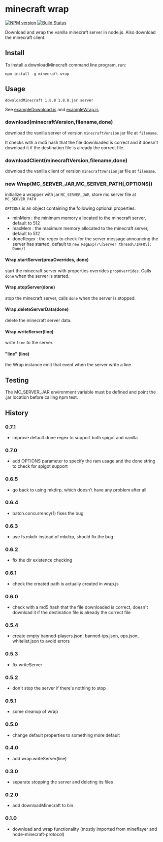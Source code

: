 # minecraft wrap

[![NPM version](https://img.shields.io/npm/v/minecraft-wrap.svg)](http://npmjs.com/package/minecraft-wrap)
[![Build Status](https://img.shields.io/circleci/project/rom1504/node-minecraft-wrap/master.svg)](https://circleci.com/gh/rom1504/node-minecraft-wrap)

Download and wrap the vanilla minecraft server in node.js. Also download the minecraft client.

## Install

To install a downloadMinecraft command line program, run:

```
npm install -g minecraft-wrap
```


## Usage

```
downloadMinecraft 1.8.8 1.8.8.jar server
```

See [exampleDownload.js](examples/exampleDownload.js) and [exampleWrap.js](examples/exampleWrap.js)

### download(minecraftVersion,filename,done)

download the vanilla server of version `minecraftVersion` jar file at `filename`.

It checks with a md5 hash that the file downloaded is correct and it
 doesn't download it if the destination file is already the correct file.
 
### downloadClient(minecraftVersion,filename,done)
 
download the vanilla client of version `minecraftVersion` jar file at `filename`.

### new Wrap(MC_SERVER_JAR,MC_SERVER_PATH[,OPTIONS])

initialize a wrapper with jar `MC_SERVER_JAR`, store mc server file at `MC_SERVER_PATH`

`OPTIONS` is an object containing the following optional properties:

* minMem : the minimum memory allocated to the minecraft server, default to 512
* maxMem : the maximum memory allocated to the minecraft server, default to 512
* doneRegex : the regex to check for the server message announcing the server has started, default to `new RegExp(/\[Server thread\/INFO\]: Done/)`

#### Wrap.startServer(propOverrides, done)

start the minecraft server with properties overrides `propOverrides`. Calls `done` when the server is started.

#### Wrap.stopServer(done)

stop the minecraft server, calls `done` when the server is stopped.

#### Wrap.deleteServerData(done)

delete the minecraft server data.

#### Wrap.writeServer(line)

write `line` to the server.

#### "line" (line)

the Wrap instance emit that event when the server write a line

## Testing

The MC_SERVER_JAR environment variable must be defined and point the .jar location before calling npm test.

## History

### 0.7.1

* improve default done regex to support both spigot and vanilla

### 0.7.0

* add OPTIONS parameter to specify the ram usage and the done string to check for spigot support

### 0.6.5

* go back to using mkdirp, which doesn't have any problem after all

### 0.6.4

* batch.concurrency(1) fixes the bug

### 0.6.3

* use fs.mkdir instead of mkdirp, should fix the bug

### 0.6.2

* fix the dir existence checking

### 0.6.1

* check the created path is actually created in wrap.js

### 0.6.0

* check with a md5 hash that the file downloaded is correct, doesn't download it if the destination file is already the correct file

### 0.5.4

* create empty banned-players.json, banned-ips.json, ops.json, whitelist.json to avoid errors

### 0.5.3

* fix writeServer

### 0.5.2

* don't stop the server if there's nothing to stop

### 0.5.1

* some cleanup of wrap

### 0.5.0

* change default properties to something more default

### 0.4.0

* add wrap.writeServer(line)

### 0.3.0

* separate stopping the server and deleting its files

### 0.2.0

* add downloadMinecraft to bin

### 0.1.0

* download and wrap functionality (mostly imported from mineflayer and node-minecraft-protocol)
